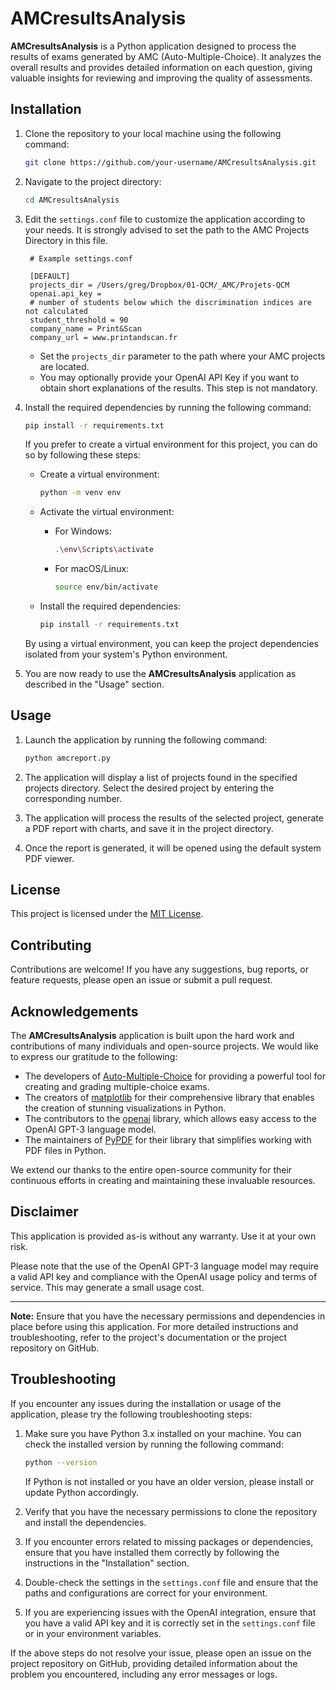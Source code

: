 # AMCresultsAnalysis

**AMCresultsAnalysis** is a Python application designed to process the results of exams generated by AMC (Auto-Multiple-Choice). It analyzes the overall results and provides detailed information on each question, giving valuable insights for reviewing and improving the quality of assessments.

## Installation

1. Clone the repository to your local machine using the following command:

   ```bash
   git clone https://github.com/your-username/AMCresultsAnalysis.git
   ```

2. Navigate to the project directory:

   ```bash
   cd AMCresultsAnalysis
   ```

3. Edit the `settings.conf` file to customize the application according to your needs. It is strongly advised to set the path to the AMC Projects Directory in this file.

   ```text
    # Example settings.conf
   
    [DEFAULT]
    projects_dir = /Users/greg/Dropbox/01-QCM/_AMC/Projets-QCM
    openai.api_key =
    # number of students below which the discrimination indices are not calculated
    student_threshold = 90
    company_name = Print&Scan
    company_url = www.printandscan.fr

   ```

   - Set the `projects_dir` parameter to the path where your AMC projects are located.
   - You may optionally provide your OpenAI API Key if you want to obtain short explanations of the results. This step is not mandatory.

4. Install the required dependencies by running the following command:

   ```bash
   pip install -r requirements.txt
   ```
   
   If you prefer to create a virtual environment for this project, you can do so by following these steps:

   - Create a virtual environment:

     ```bash
     python -m venv env
     ```

   - Activate the virtual environment:

     - For Windows:

       ```bash
       .\env\Scripts\activate
       ```

     - For macOS/Linux:

       ```bash
       source env/bin/activate
       ```

   - Install the required dependencies:

     ```bash
     pip install -r requirements.txt
     ```

   By using a virtual environment, you can keep the project dependencies isolated from your system's Python environment.

5. You are now ready to use the **AMCresultsAnalysis** application as described in the "Usage" section.

## Usage

1. Launch the application by running the following command:

   ```bash
   python amcreport.py
   ```

2. The application will display a list of projects found in the specified projects directory. Select the desired project by entering the corresponding number.

3. The application will process the results of the selected project, generate a PDF report with charts, and save it in the project directory.

4. Once the report is generated, it will be opened using the default system PDF viewer.

## License

This project is licensed under the [MIT License](LICENSE).

## Contributing

Contributions are welcome! If you have any suggestions, bug reports, or feature requests, please open an issue or submit a pull request.

## Acknowledgements

The **AMCresultsAnalysis** application is built upon the hard work and contributions of many individuals and open-source projects. We would like to express our gratitude to the following:

- The developers of [Auto-Multiple-Choice](https://www.auto-multiple-choice.net/) for providing a powerful tool for creating and grading multiple-choice exams.
- The creators of [matplotlib](https://matplotlib.org/) for their comprehensive library that enables the creation of stunning visualizations in Python.
- The contributors to the [openai](https://pypi.org/project/openai/) library, which allows easy access to the OpenAI GPT-3 language model.
- The maintainers of [PyPDF](https://github.com/py-pdf/pypdf) for their library that simplifies working with PDF files in Python.

We extend our thanks to the entire open-source community for their continuous efforts in creating and maintaining these invaluable resources.

## Disclaimer

This application is provided as-is without any warranty. Use it at your own risk.

Please note that the use of the OpenAI GPT-3 language model may require a valid API key and compliance with the OpenAI usage policy and terms of service. This may generate a small usage cost.

---
**Note:** Ensure that you have the necessary permissions and dependencies in place before using this application. For more detailed instructions and troubleshooting, refer to the project's documentation or the project repository on GitHub.

## Troubleshooting

If you encounter any issues during the installation or usage of the application, please try the following troubleshooting steps:

1. Make sure you have Python 3.x installed on your machine. You can check the installed version by running the following command:

   ```bash
   python --version
   ```

   If Python is not installed or you have an older version, please install or update Python accordingly.

2. Verify that you have the necessary permissions to clone the repository and install the dependencies.

3. If you encounter errors related to missing packages or dependencies, ensure that you have installed them correctly by following the instructions in the "Installation" section.

4. Double-check the settings in the `settings.conf` file and ensure that the paths and configurations are correct for your environment.

5. If you are experiencing issues with the OpenAI integration, ensure that you have a valid API key and it is correctly set in the `settings.conf` file or in your environment variables.

If the above steps do not resolve your issue, please open an issue on the project repository on GitHub, providing detailed information about the problem you encountered, including any error messages or logs.
